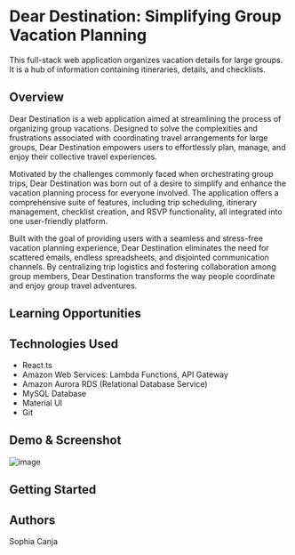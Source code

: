 # Dear Destination: Simplifying Group Vacation Planning

This full-stack web application organizes vacation details for large groups. It is a hub of information containing itineraries, details, and checklists.

## Overview

Dear Destination is a web application aimed at streamlining the process of organizing group vacations. Designed to solve the complexities and frustrations associated with coordinating travel arrangements for large groups, Dear Destination empowers users to effortlessly plan, manage, and enjoy their collective travel experiences.

Motivated by the challenges commonly faced when orchestrating group trips, Dear Destination was born out of a desire to simplify and enhance the vacation planning process for everyone involved. The application offers a comprehensive suite of features, including trip scheduling, itinerary management, checklist creation, and RSVP functionality, all integrated into one user-friendly platform.

Built with the goal of providing users with a seamless and stress-free vacation planning experience, Dear Destination eliminates the need for scattered emails, endless spreadsheets, and disjointed communication channels. By centralizing trip logistics and fostering collaboration among group members, Dear Destination transforms the way people coordinate and enjoy group travel adventures.

## Learning Opportunities


## Technologies Used

- React.ts
- Amazon Web Services: Lambda Functions, API Gateway
- Amazon Aurora RDS (Relational Database Service)
- MySQL Database 
- Material UI 
- Git 

## Demo & Screenshot
![image](https://github.com/sophiacanja/vacationApp/assets/69090215/7f5e95f3-3b2f-4259-a7b2-372dd58837c6)

## Getting Started

## Authors
Sophia Canja

